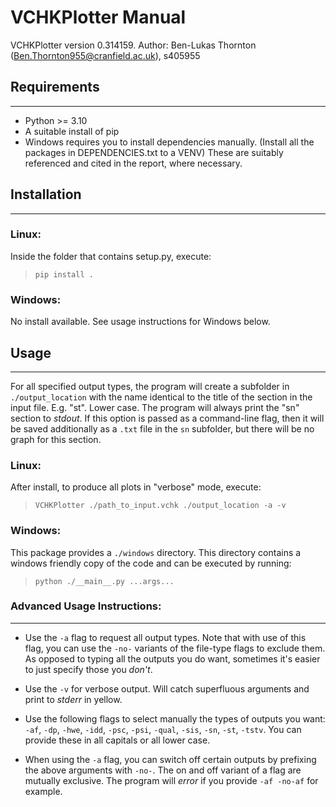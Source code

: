 # VCHKPlotter Manual
VCHKPlotter version 0.314159.    Author: Ben-Lukas Thornton (Ben.Thornton955@cranfield.ac.uk), s405955

## Requirements
---
- Python >= 3.10
- A suitable install of pip
- Windows requires you to install dependencies manually.
  (Install all the packages in DEPENDENCIES.txt to a VENV)
  These are suitably referenced and cited in the report,
  where necessary.

## Installation
---
### Linux:
Inside the folder that contains setup.py, execute:
> `pip install .` 

### Windows:
No install available. See usage instructions for Windows below.

## Usage
---
For all specified output types, the program will create a subfolder
in `./output_location` with the name identical to the title of the
section in the input file. E.g. "st". Lower case. The program will always print the "sn" section to *stdout*. If this option
is passed as a command-line flag, then it will be saved additionally as a `.txt`
file in the `sn` subfolder, but there will be no graph for this section.

### Linux:
After install, to produce all plots in "verbose" mode, execute:
> `VCHKPlotter ./path_to_input.vchk ./output_location -a -v`
### Windows:
This package provides a `./windows` directory. This directory contains
a windows friendly copy of the code and can be executed by running:
> `python ./__main__.py ...args...`
### Advanced Usage Instructions:
---
- Use the `-a` flag to request all output types. Note that with use of this flag,
you can use the `-no-` variants of the file-type flags to exclude them. As opposed
to typing all the outputs you do want, sometimes it's easier to just specify those
you *don't*. 

- Use the `-v` for verbose output. Will catch superfluous arguments and print to *stderr* in yellow.
- Use the following flags to select manually the types of outputs you want: `-af`, `-dp`, `-hwe`, `-idd`, `-psc`, `-psi`, `-qual`, `-sis`, `-sn`, `-st`, `-tstv`. You can provide these in all capitals or all lower case.
- When using the `-a` flag, you can switch off certain outputs by prefixing the above arguments with `-no-`. The on and off variant of a flag are mutually exclusive. The program will *error* if you provide `-af -no-af` for example.